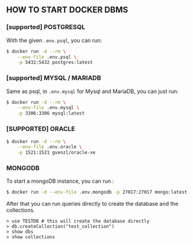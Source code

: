 ## HOW TO START DOCKER DBMS

### [supported] POSTGRESQL

With the given `.env.psql`, you can run:

```bash
$ docker run -d --rm \
    --env-file .env.psql \
    -p 5432:5432 postgres:latest
```

### [supported] MYSQL / MARIADB

Same as psql, in `.env.mysql` for Mysql and MariaDB, you can just run:

```bash
$ docker run -d --rm \
    --env-file .env.mysql \
    -p 3306:3306 mysql:latest
```

### [SUPPORTED] ORACLE

```bash
$ docker run -d --rm \
    --env-file .env.oracle \
    -p 1521:1521 gvenzl/oracle-xe
```

### MONGODB

To start a mongoDB instance, you can run :
```bash
$ docker run -d --env-file .env.mongodb -p 27017:27017 mongo:latest
```

After that you can run queries directly to create the database and the collections.

```
> use TESTDB # this will create the database directly
> db.createCollection("test_collection")
> show dbs
> show collections
```
